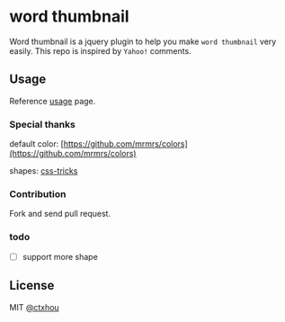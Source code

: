 # word thumbnail

Word thumbnail is a jquery plugin to help you make `word thumbnail` very easily. This repo is inspired by `Yahoo!` comments.

## Usage

Reference [usage](http://ctxhou.github.io/word-thumbnail/) page.

### Special thanks

default color: [https://github.com/mrmrs/colors](https://github.com/mrmrs/colors)

shapes: [css-tricks](http://css-tricks.com/examples/ShapesOfCSS/)

### Contribution

Fork and send pull request.

### todo
- [ ] support more shape

## License

MIT [@ctxhou](https://github.com/ctxhou)